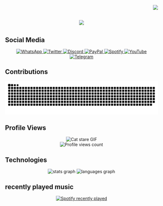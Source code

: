 <img align="right" src="https://visitor-badge.laobi.icu/badge?page_id=catsmoker.catsmoker" />

<h1 align="center">
    <img src="https://readme-typing-svg.herokuapp.com/?font=Righteous&size=35&center=true&vCenter=true&width=500&height=70&duration=4000&lines=Hi+There!+👋;+I'm+catsmoker!;" />
</h1>

## Social Media

<div align="center">
  <a href="https://web.whatsapp.com/send/?phone=212775804065&text&type=phone_number&app_absent=0">
    <img src="https://img.icons8.com/?size=100&id=16713&format=png&color=000000" width="60" height="60" alt="WhatsApp" />
  </a>
  <a href="https://twitter.com/CATSM0KER">
    <img src="https://img.icons8.com/?size=100&id=13963&format=png&color=000000" width="60" height="60" alt="Twitter" />
  </a>
  <a href="https://discord.com/invite/HQC5BwcXtS">
    <img src="https://img.icons8.com/?size=100&id=M725CLW4L7wE&format=png&color=000000" width="60" height="60" alt="Discord" />
  </a>
  <a href="https://www.paypal.com/paypalme/boulhada08">
    <img src="https://img.icons8.com/?size=100&id=13611&format=png&color=000000" width="60" height="60" alt="PayPal" />
  </a>
  <a href="https://open.spotify.com/user/317obkq2nnwlyrhsmgdtxo6cdodm">
    <img src="https://img.icons8.com/?size=100&id=63316&format=png&color=000000" width="60" height="60" alt="Spotify" />
  </a>
  <a href="https://www.youtube.com/@CATSM0KER?sub_confirmation=1">
    <img src="https://img.icons8.com/?size=100&id=19318&format=png&color=000000" width="60" height="60" alt="YouTube" />
  </a>
  <a href="https://t.me/CATSM0KER">
    <img src="https://img.icons8.com/?size=100&id=63306&format=png&color=000000" width="60" height="60" alt="Telegram" />
  </a>
</div>


## Contributions

<picture>
  <source media="(prefers-color-scheme: dark)" srcset="https://raw.githubusercontent.com/platane/snk/output/github-contribution-grid-snake-dark.svg" />
  <source media="(prefers-color-scheme: light)" srcset="https://raw.githubusercontent.com/platane/snk/output/github-contribution-grid-snake.svg" />
  <img alt="github contribution grid snake animation" src="https://raw.githubusercontent.com/platane/snk/output/github-contribution-grid-snake.svg" />
</picture>

## Profile Views

<div align="center">
  <img height="500" width="100%" src="https://media.tenor.com/J2SMf2oW7XkAAAAi/cat-stare.gif" alt="Cat stare GIF">
</div>

<div align="center">
  <img src="https://profile-counter.glitch.me/catsmoker/count.svg?" alt="Profile views count" />
</div>

## Technologies

<div align="center">
  <img src="https://github-readme-stats.vercel.app/api?username=catsmoker&hide_title=false&hide_rank=false&show_icons=true&include_all_commits=true&count_private=true&disable_animations=false&theme=dracula&locale=en&hide_border=false&order=1" height="150" alt="stats graph"  />
  <img src="https://github-readme-stats.vercel.app/api/top-langs?username=catsmoker&locale=en&hide_title=false&layout=compact&card_width=320&langs_count=5&theme=dracula&hide_border=false&order=2" height="150" alt="languages graph"  />
</div>

## recently played music

<div align="center">
  <a href="https://open.spotify.com/user/317obkq2nnwlyrhsmgdtxo6cdodm">
    <img src="https://spotify-recently-played-readme.vercel.app/api?user=317obkq2nnwlyrhsmgdtxo6cdodm&count=5&unique=true" alt="Spotify recently played"  />
  </a>
</div>

